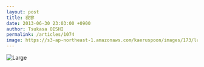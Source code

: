 ```yaml
---
layout: post
title: 寂寥
date: 2013-06-30 23:03:00 +0900
author: Tsukasa OISHI
permalink: /articles/1074
image: https://s3-ap-northeast-1.amazonaws.com/kaeruspoon/images/173/large.JPG?1372600980
---
```


![Large](https://s3-ap-northeast-1.amazonaws.com/kaeruspoon/images/173/large.JPG?1372600980)

